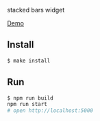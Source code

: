 stacked bars widget

[Demo](https://fluxet.github.io/stacked-bar-widget/)


## Install

```sh
$ make install
```

## Run

```sh
$ npm run build
npm run start
# open http://localhost:5000
```
